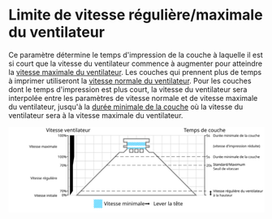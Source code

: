Limite de vitesse régulière/maximale du ventilateur
===

Ce paramètre détermine le temps d'impression de la couche à laquelle il est si court que la vitesse du ventilateur commence à augmenter pour atteindre la [vitesse maximale du ventilateur](./cool_fan_speed_max.md). Les couches qui prennent plus de temps à imprimer utiliseront la [vitesse normale du ventilateur](./cool_fan_speed_min.md). Pour les couches dont le temps d'impression est plus court, la vitesse du ventilateur sera interpolée entre les paramètres de vitesse normale et de vitesse maximale du ventilateur, jusqu'à la [durée minimale de la couche](./cool_min_layer_time.md) où la vitesse du ventilateur sera à la vitesse maximale du ventilateur.

![Quelle vitesse de ventilateur est utilisée](../images/cool_fan_speed_fr.svg)
